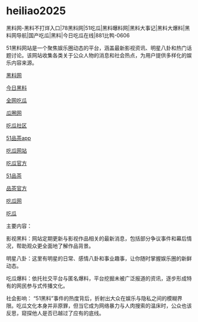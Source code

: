 # heiliao2025
黑料网-黑料不打烊入口|78黑料网|51吃瓜|黑料曝料网|黑料大事记|黑料大爆料|黑料网导航|国产吃瓜|黑料|今日吃瓜在线|881比鸭-0606

51黑料网站是一个聚焦娱乐圈动态的平台，涵盖最新影视资讯、明星八卦和热门话题讨论。该网站收集各类关于公众人物的消息和社会热点，为用户提供多样化的娱乐内容来源。

<a href="https://heiliaowangdu.pages.dev/">黑料网</a>

<a href="https://jinriheiliao99.pages.dev/">今日黑料</a>

<a href="https://cg4-21.pages.dev/">全网吃瓜</a>

<a href="https://cg6-21.pages.dev/">瓜圈网</a>

<a href="https://cg5-24.pages.dev/">吃瓜社区</a>

<a href="https://pc10-24.pages.dev/">51品茶app</a>

<a href="https://cg1-27.pages.dev/">吃瓜网站</a>

<a href="https://cg5-37.pages.dev/">吃瓜官方</a>

<a href="https://pc8-34.pages.dev/">51品茶</a>

<a href="https://pc10-17.pages.dev/">品茶官方</a>

<a href="https://cg1-39.pages.dev/">吃瓜网</a>

<a href="https://cg4-08.pages.dev/">吃瓜</a>

主要内容：

影视黑料：网站定期更新与影视作品相关的最新消息，包括部分争议事件和幕后情况，帮助观众更全面地了解作品背景。

明星八卦：这里有明星的日常、感情八卦和事业趣事，让你随时掌握娱乐圈的新鲜动态。

吃瓜爆料：依托社交平台与匿名爆料，平台挖掘未被广泛报道的资讯，逐步形成特有的网民参与式传播文化。

社会影响：
“51黑料”事件的热度背后，折射出大众在娱乐与隐私之间的模糊界限。吃瓜文化本身并非原罪，但当它成为网络暴力与人肉搜索的温床时，公众也该反思，窥探他人是否已越过了应有的底线。
